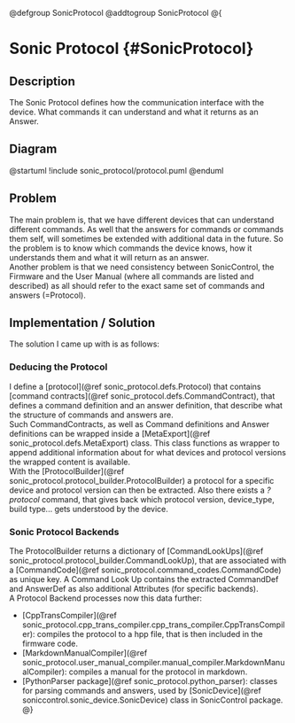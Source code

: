 @defgroup SonicProtocol
@addtogroup SonicProtocol
@{

# Sonic Protocol {#SonicProtocol}

## Description

The Sonic Protocol defines how the communication interface with the device. What commands it can understand and what it returns as an Answer.

## Diagram

@startuml
!include sonic_protocol/protocol.puml
@enduml

## Problem

The main problem is, that we have different devices that can understand different commands. As well that the answers for commands or commands them self, will sometimes be extended with additional data in the future. So the problem is to know which commands the device knows, how it understands them and what it will return as an answer.  
Another problem is that we need consistency between SonicControl, the Firmware and the User Manual (where all commands are listed and described) as all should refer to the exact same set of commands and answers (=Protocol).

## Implementation / Solution

The solution I came up with is as follows:

### Deducing the Protocol

I define a [protocol](@ref sonic_protocol.defs.Protocol) that contains [command contracts](@ref sonic_protocol.defs.CommandContract), that defines a command definition and an answer definition, that describe what the structure of commands and answers are.  
Such CommandContracts, as well as Command definitions and Answer definitions can be wrapped inside a [MetaExport](@ref sonic_protocol.defs.MetaExport) class. This class functions as wrapper to append additional information about for what devices and protocol versions the wrapped content is available.  
With the [ProtocolBuilder](@ref sonic_protocol.protocol_builder.ProtocolBuilder) a protocol for a specific device and protocol version can then be extracted. Also there exists a *?protocol* command, that gives back which protocol version, device_type, build type... gets understood by the device.

### Sonic Protocol Backends

The ProtocolBuilder returns a dictionary of [CommandLookUps](@ref sonic_protocol.protocol_builder.CommandLookUp), that are associated with a [CommandCode](@ref sonic_protocol.command_codes.CommandCode) as unique key. A Command Look Up contains the extracted CommandDef and AnswerDef as also additional Attributes (for specific backends).  
A Protocol Backend processes now this data further:
 - [CppTransCompiler](@ref sonic_protocol.cpp_trans_compiler.cpp_trans_compiler.CppTransCompiler): compiles the protocol to a hpp file, that is then included in the firmware code. 
 - [MarkdownManualCompiler](@ref sonic_protocol.user_manual_compiler.manual_compiler.MarkdownManualCompiler): compiles a manual for the protocol in markdown.
 - [PythonParser package](@ref sonic_protocol.python_parser): classes for parsing commands and answers, used by [SonicDevice](@ref soniccontrol.sonic_device.SonicDevice) class in SonicControl package.
@}